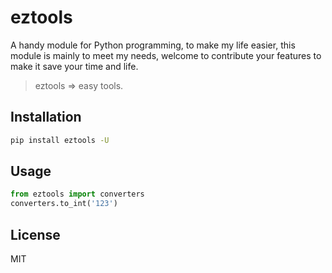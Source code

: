# eztools

A handy module for Python programming, to make my life easier, this module is mainly to meet my needs,
welcome to contribute your features to make it save your time and life.

> eztools => easy tools.

## Installation

```bash
pip install eztools -U
```

## Usage

```python
from eztools import converters
converters.to_int('123')
```

## License

MIT